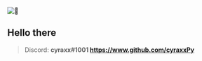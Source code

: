 ![👀](https://cdn.discordapp.com/emojis/627547441314660367.gif)

## Hello there

> Discord: **cyraxx#1001 https://www.github.com/cyraxxPy**
